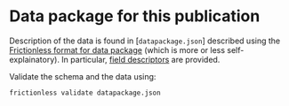 # Data package for this publication

Description of the data is found in [`datapackage.json`] described using the [Frictionless format for data package](https://specs.frictionlessdata.io/data-package/) (which is more or less self-explainatory).
In particular, [field descriptors](https://specs.frictionlessdata.io/table-schema/#field-descriptors) are provided.

Validate the schema and the data using:

```bash
frictionless validate datapackage.json
```

